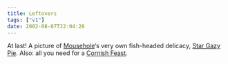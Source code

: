 ```yaml
---
title: Leftovers
tags: ["v1"]
date: 2002-08-07T22:04:28
---
```


At last! A picture of [Mousehole][1]&#8216;s very own fish-headed delicacy, [Star Gazy Pie][2]. Also: all you need for a [Cornish Feast][3].

[1]: http://www.cornishlight.co.uk/mousehole.htm "Mousehole: a short guide with pictures by Cornish Light"
[2]: http://members.ozemail.com.au/~jenniew/images/jpeg/stargazypie.jpg "Star Gazy Pie. Yeuch."
[3]: http://members.ozemail.com.au/~jenniew/feast.htm "The Cornish Association of the ACT's Cornish Recipes"
